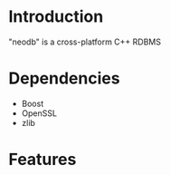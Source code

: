 # Introduction
"neodb" is a cross-platform C++ RDBMS

# Dependencies
* Boost
* OpenSSL
* zlib

# Features
<TODO>